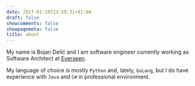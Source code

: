 ```yaml
---
date: 2017-01-20T23:59:31+01:00
draft: false
showcomments: false
showpagemeta: false
title: about
---
```


My name is Bojan Delić and I am software engineer currently working as 
Software Architect at [Everseen](https://everseen.com/).

My language of choice is mostly `Python` and, lately, `GoLang`, but I do have
experience with `Java` and `C#` in professional environment.
